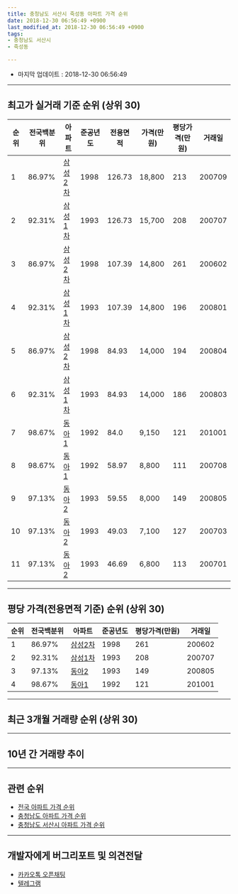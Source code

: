 ```yaml
---
title: 충청남도 서산시 죽성동 아파트 가격 순위
date: 2018-12-30 06:56:49 +0900
last_modified_at: 2018-12-30 06:56:49 +0900
tags:
- 충청남도 서산시
- 죽성동

---
```


* 마지막 업데이트 : 2018-12-30 06:56:49

---

## 최고가 실거래 기준 순위 (상위 30)


|순위|전국백분위|아파트|준공년도|전용면적|가격(만원)|평당가격(만원)|거래일|
|---|---|---|---|---|---|---|---|
|1|86.97%|[삼성2차](https://search.naver.com/search.naver?query=%EC%B6%A9%EC%B2%AD%EB%82%A8%EB%8F%84+%EC%84%9C%EC%82%B0%EC%8B%9C+%EC%A3%BD%EC%84%B1%EB%8F%99+%EC%82%BC%EC%84%B12%EC%B0%A8)|1998|126.73|18,800|213|200709|
|2|92.31%|[삼성1차](https://search.naver.com/search.naver?query=%EC%B6%A9%EC%B2%AD%EB%82%A8%EB%8F%84+%EC%84%9C%EC%82%B0%EC%8B%9C+%EC%A3%BD%EC%84%B1%EB%8F%99+%EC%82%BC%EC%84%B11%EC%B0%A8)|1993|126.73|15,700|208|200707|
|3|86.97%|[삼성2차](https://search.naver.com/search.naver?query=%EC%B6%A9%EC%B2%AD%EB%82%A8%EB%8F%84+%EC%84%9C%EC%82%B0%EC%8B%9C+%EC%A3%BD%EC%84%B1%EB%8F%99+%EC%82%BC%EC%84%B12%EC%B0%A8)|1998|107.39|14,800|261|200602|
|4|92.31%|[삼성1차](https://search.naver.com/search.naver?query=%EC%B6%A9%EC%B2%AD%EB%82%A8%EB%8F%84+%EC%84%9C%EC%82%B0%EC%8B%9C+%EC%A3%BD%EC%84%B1%EB%8F%99+%EC%82%BC%EC%84%B11%EC%B0%A8)|1993|107.39|14,800|196|200801|
|5|86.97%|[삼성2차](https://search.naver.com/search.naver?query=%EC%B6%A9%EC%B2%AD%EB%82%A8%EB%8F%84+%EC%84%9C%EC%82%B0%EC%8B%9C+%EC%A3%BD%EC%84%B1%EB%8F%99+%EC%82%BC%EC%84%B12%EC%B0%A8)|1998|84.93|14,000|194|200804|
|6|92.31%|[삼성1차](https://search.naver.com/search.naver?query=%EC%B6%A9%EC%B2%AD%EB%82%A8%EB%8F%84+%EC%84%9C%EC%82%B0%EC%8B%9C+%EC%A3%BD%EC%84%B1%EB%8F%99+%EC%82%BC%EC%84%B11%EC%B0%A8)|1993|84.93|14,000|186|200803|
|7|98.67%|[동아1](https://search.naver.com/search.naver?query=%EC%B6%A9%EC%B2%AD%EB%82%A8%EB%8F%84+%EC%84%9C%EC%82%B0%EC%8B%9C+%EC%A3%BD%EC%84%B1%EB%8F%99+%EB%8F%99%EC%95%841)|1992|84.0|9,150|121|201001|
|8|98.67%|[동아1](https://search.naver.com/search.naver?query=%EC%B6%A9%EC%B2%AD%EB%82%A8%EB%8F%84+%EC%84%9C%EC%82%B0%EC%8B%9C+%EC%A3%BD%EC%84%B1%EB%8F%99+%EB%8F%99%EC%95%841)|1992|58.97|8,800|111|200708|
|9|97.13%|[동아2](https://search.naver.com/search.naver?query=%EC%B6%A9%EC%B2%AD%EB%82%A8%EB%8F%84+%EC%84%9C%EC%82%B0%EC%8B%9C+%EC%A3%BD%EC%84%B1%EB%8F%99+%EB%8F%99%EC%95%842)|1993|59.55|8,000|149|200805|
|10|97.13%|[동아2](https://search.naver.com/search.naver?query=%EC%B6%A9%EC%B2%AD%EB%82%A8%EB%8F%84+%EC%84%9C%EC%82%B0%EC%8B%9C+%EC%A3%BD%EC%84%B1%EB%8F%99+%EB%8F%99%EC%95%842)|1993|49.03|7,100|127|200703|
|11|97.13%|[동아2](https://search.naver.com/search.naver?query=%EC%B6%A9%EC%B2%AD%EB%82%A8%EB%8F%84+%EC%84%9C%EC%82%B0%EC%8B%9C+%EC%A3%BD%EC%84%B1%EB%8F%99+%EB%8F%99%EC%95%842)|1993|46.69|6,800|113|200701|


---

## 평당 가격(전용면적 기준) 순위 (상위 30)


|순위|전국백분위|아파트|준공년도|평당가격(만원)|거래일|
|---|---|---|---|---|---|
|1|86.97%|[삼성2차](https://search.naver.com/search.naver?query=%EC%B6%A9%EC%B2%AD%EB%82%A8%EB%8F%84+%EC%84%9C%EC%82%B0%EC%8B%9C+%EC%A3%BD%EC%84%B1%EB%8F%99+%EC%82%BC%EC%84%B12%EC%B0%A8)|1998|261|200602|
|2|92.31%|[삼성1차](https://search.naver.com/search.naver?query=%EC%B6%A9%EC%B2%AD%EB%82%A8%EB%8F%84+%EC%84%9C%EC%82%B0%EC%8B%9C+%EC%A3%BD%EC%84%B1%EB%8F%99+%EC%82%BC%EC%84%B11%EC%B0%A8)|1993|208|200707|
|3|97.13%|[동아2](https://search.naver.com/search.naver?query=%EC%B6%A9%EC%B2%AD%EB%82%A8%EB%8F%84+%EC%84%9C%EC%82%B0%EC%8B%9C+%EC%A3%BD%EC%84%B1%EB%8F%99+%EB%8F%99%EC%95%842)|1993|149|200805|
|4|98.67%|[동아1](https://search.naver.com/search.naver?query=%EC%B6%A9%EC%B2%AD%EB%82%A8%EB%8F%84+%EC%84%9C%EC%82%B0%EC%8B%9C+%EC%A3%BD%EC%84%B1%EB%8F%99+%EB%8F%99%EC%95%841)|1992|121|201001|


---

## 최근 3개월 거래량 순위 (상위 30)


<div style="width:100%;">
    <canvas id="deal_count_ranking" height="250"></canvas>
</div>


<script>
new Chart(document.getElementById("deal_count_ranking"), {
    type: 'horizontalBar',
    data: {
        labels: ['삼성1차', '삼성2차', '동아1'],
        datasets: [{
            label: '실거래 수',
            data: [3, 1, 1],
            borderColor: "rgba(255, 0, 128, 1)",
            backgroundColor: "rgba(255, 0, 128, 0.5)",
            fill: false,
        }]
    },
    options: {
        responsive: true,
        title: {
            display: true,
            text: '최근 3개월 거래량 순위'
        },
        tooltips: {
            mode: 'index',
            intersect: false,
            callbacks: {
                title: function(tooltipItems, data) {
                    return "실거래 수:";
                },
                label: function(tooltipItem, data) {
                    return data.labels[tooltipItem.index] + ": " + tooltipItem.xLabel;
                }
            }
        },
        hover: {
            mode: 'nearest',
            intersect: true
        },
        scales: {
            xAxes: [{
                display: true,
                scaleLabel: {
                    display: true,
                    labelString: '실거래 수'
                },
                ticks: {
                    suggestedMin: 0,
                }
            }],
            yAxes: [{
                display: true,
                ticks: {
                    autoSkip: false,
                    callback: function(value, index, values) {
                        if (value.length > 15)
                            return value.substr(0, 13) + "...";
                        else
                            return value;
                    }
                },
                scaleLabel: {
                    display: false,
                }
            }]
        }
    }
});

</script>


---

## 10년 간 거래량 추이


<div style="width:100%;">
    <canvas id="deal_progress" height="250"></canvas>
</div>

<script>
new Chart(document.getElementById("deal_progress"), {
    type: 'line',
    data: {
        labels: ['200812','200901','200902','200903','200904','200905','200906','200907','200908','200909','200910','200911','200912','201001','201002','201003','201004','201005','201006','201007','201008','201009','201010','201011','201012','201101','201102','201103','201104','201105','201106','201107','201108','201109','201110','201111','201112','201201','201202','201203','201204','201205','201206','201207','201208','201209','201210','201211','201212','201301','201302','201303','201304','201305','201306','201307','201308','201309','201310','201311','201312','201401','201402','201403','201404','201405','201406','201407','201408','201409','201410','201411','201412','201501','201502','201503','201504','201505','201506','201507','201508','201509','201510','201511','201512','201601','201602','201603','201604','201605','201606','201607','201608','201609','201610','201611','201612','201701','201702','201703','201704','201705','201706','201707','201708','201709','201710','201711','201712','201801','201802','201803','201804','201805','201806','201807','201808','201809','201810','201811','201812'],
        datasets: [{
            label: '실거래 수',
            pointRadius: 1,
            data: [5, 5, 5, 6, 1, 9, 14, 12, 18, 20, 19, 14, 9, 13, 13, 16, 13, 10, 14, 11, 13, 9, 16, 13, 21, 12, 14, 11, 7, 6, 5, 3, 3, 6, 11, 6, 5, 7, 6, 8, 6, 4, 2, 7, 3, 9, 7, 4, 7, 4, 3, 11, 12, 12, 11, 3, 5, 7, 11, 11, 9, 9, 6, 9, 12, 12, 5, 10, 8, 12, 15, 8, 7, 17, 7, 12, 10, 11, 13, 13, 13, 9, 13, 6, 10, 14, 6, 15, 7, 2, 4, 5, 2, 7, 6, 5, 8, 2, 4, 5, 4, 4, 8, 4, 8, 7, 6, 6, 2, 2, 0, 6, 4, 4, 1, 4, 2, 0, 2, 2, 1],
            borderColor: "rgba(255, 201, 14, 1)",
            backgroundColor: "rgba(255, 201, 14, 0.5)",
            fill: true,
        }]
    },
    options: {
        responsive: true,
        title: {
            display: true,
            text: '10년간 거래량 추이'
        },
        tooltips: {
            mode: 'index',
            intersect: false,
        },
        hover: {
            mode: 'nearest',
            intersect: true
        },
        scales: {
            xAxes: [{
                display: true,
                scaleLabel: {
                    display: true,
                    labelString: '년/월'
                }
            }],
            yAxes: [{
                display: true,
                ticks: {
                    suggestedMin: 0,
                },
                scaleLabel: {
                    display: true,
                    labelString: '실거래 수'
                }
            }]
        }
    }
});

</script>


---

## 관련 순위

- [전국 아파트 가격 순위](https://inasie.github.io/apt-ranking/전국)
- [충청남도 아파트 가격 순위](https://inasie.github.io/apt-ranking/충청남도)
- [충청남도 서산시 아파트 가격 순위](https://inasie.github.io/apt-ranking/충청남도-서산시)


---

## 개발자에게 버그리포트 및 의견전달

- [카카오톡 오픈채팅](https://open.kakao.com/o/gLJUAP4)
- [텔레그램](https://t.me/inasie)

